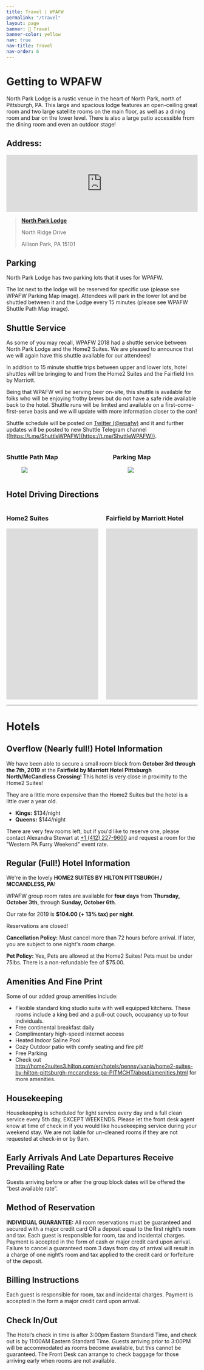 ```yaml
---
title: Travel | WPAFW
permalink: "/travel"
layout: page
banner: 🚗 Travel
banner-color: yellow
nav: true
nav-title: Travel
nav-order: 6
---
```


# Getting to WPAFW

North Park Lodge is a rustic venue in the heart of North Park, north of Pittsburgh, PA. This large and spacious lodge features an open-ceiling great room and two large satellite rooms on the main floor, as well as a dining room and bar on the lower level. There is also a large patio accessible from the dining room and even an outdoor stage!

## Address:

<div class="columns is-centered">
<div class="column is-three-quarters">

<iframe src="https://www.google.com/maps/embed?pb=!1m18!1m12!1m3!1d1514.289133070365!2d-80.01807274182069!3d40.617127594835566!2m3!1f0!2f0!3f0!3m2!1i1024!2i768!4f13.1!3m3!1m2!1s0x8834894e2afe45b7%3A0x8c907bb3909414b5!2sNorth+Park+Lodge!5e0!3m2!1sen!2sus!4v1559418858826!5m2!1sen!2sus" width="100%" height="100%" frameborder="0" style="border:0" allowfullscreen></iframe>

</div>
</div>

> [**North Park Lodge**](https://goo.gl/maps/o1S7uUwtQZ2aN6wi9)
>
> North Ridge Drive
>
> Allison Park, PA 15101

## Parking

North Park Lodge has two parking lots that it uses for WPAFW.

The lot next to the lodge will be reserved for specific use (please see WPAFW Parking Map image). Attendees will park in the lower lot and be shuttled between it and the Lodge every 15 minutes (please see WPAFW Shuttle Path Map image).

## Shuttle Service

As some of you may recall, WPAFW 2018 had a shuttle service between North Park Lodge and the Home2 Suites. We are pleased to announce that we will again have this shuttle available for our attendees!

In addition to 15 minute shuttle trips between upper and lower lots, hotel shuttles will be bringing to and from the Home2 Suites and the Fairfield Inn by Marriott.

Being that WPAFW will be serving beer on-site, this shuttle is available for folks who will be enjoying frothy brews but do not have a safe ride available back to the hotel. Shuttle runs will be limited and available on a first-come-first-serve basis and we will update with more information closer to the con!

Shuttle schedule will be posted on [Twitter (@wpafw)](https://twitter.com/wpafw) and it and further updates will be posted to new Shuttle Telegram channel ([https://t.me/ShuttleWPAFW](https://t.me/ShuttleWPAFW)).

<div class="columns">
<div class="column">

### Shuttle Path Map

<figure class="image is-4by3">
<a href="{{'/assets/img/shuttle.jpg' | absolute_url}}" target="_blank">
<img src="{{'/assets/img/shuttle.jpg' | absolute_url}}"></a>
</figure>

</div>
<div class="column">

### Parking Map

<figure class="image is-4by3">
<a href="{{'/assets/img/layout.jpg' | absolute_url}}" target="_blank">
<img src="{{'/assets/img/layout.jpg' | absolute_url}}"></a>
</figure>

</div>
</div>

## Hotel Driving Directions

<div class="columns">
<div class="column">

### Home2 Suites

<iframe src="https://www.google.com/maps/embed?pb=!1m28!1m12!1m3!1d48475.96600738912!2d-80.0482375241919!3d40.59132029033429!2m3!1f0!2f0!3f0!3m2!1i1024!2i768!4f13.1!4m13!3e0!4m5!1s0x88348b9c27ae693d%3A0x1407ad895b6a4ef1!2sHome2%20Suites%20by%20Hilton%20Pittsburgh%20%2F%20McCandless%2C%20PA%2C%20Duncan%20Avenue%2C%20Pittsburgh%2C%20PA!3m2!1d40.5616613!2d-80.02705069999999!4m5!1s0x8834894e2afe45b7%3A0x8c907bb3909414b5!2sNorth%20Park%20Lodge%2C%20Pine%20Township%2C%20PA!3m2!1d40.617127599999996!2d-80.0169784!5e0!3m2!1sen!2sus!4v1569020959650!5m2!1sen!2sus" width="600" height="450" frameborder="0" style="border:0;" allowfullscreen=""></iframe>

</div>
<div class="column">

### Fairfield by Marriott Hotel

<iframe src="https://www.google.com/maps/embed?pb=!1m28!1m12!1m3!1d24236.61056979269!2d-80.03072772383945!3d40.595106465038114!2m3!1f0!2f0!3f0!3m2!1i1024!2i768!4f13.1!4m13!3e0!4m5!1s0x88348b8338dab533%3A0xb284390883055ccd!2sFairfield%20Inn%20%26%20Suites%20by%20Marriott%20Pittsburgh%20North%2FMcCandless%20Crossing%2C%20Providence%20Boulevard%2C%20Pittsburgh%2C%20PA!3m2!1d40.5705719!2d-80.0189597!4m5!1s0x8834894e2afe45b7%3A0x8c907bb3909414b5!2sNorth%20Park%20Lodge%2C%20Pine%20Township%2C%20PA!3m2!1d40.617127599999996!2d-80.0169784!5e0!3m2!1sen!2sus!4v1569021026402!5m2!1sen!2sus" width="600" height="450" frameborder="0" style="border:0;" allowfullscreen=""></iframe>
</div>
</div>

---

# Hotels

## Overflow (Nearly full!) Hotel Information

We have been able to secure a small room block from **October 3rd through the 7th, 2019** at the **Fairfield by Marriott Hotel Pittsburgh North/McCandless Crossing**! This hotel is very close in proximity to the Home2 Suites!

They are a little more expensive than the Home2 Suites but the hotel is a little over a year old.

- **Kings:** $134/night
- **Queens:** $144/night

There are very few rooms left, but if you'd like to reserve one, please contact Alexandra Stewart at
<a href="tel:1-412-227-9600">+1 (412) 227-9600</a> and request a room for the "Western PA Furry Weekend" event rate.

## Regular (Full!) Hotel Information

We're in the lovely **HOME2 SUITES BY HILTON PITTSBURGH / MCCANDLESS, PA**!

WPAFW group room rates are available for **four days** from **Thursday, October 3th**, through **Sunday, October 6th**.

Our rate for 2019 is **$104.00 (+ 13% tax) per night**.

Reservations are closed!

**Cancellation Policy:** Must cancel more than 72 hours before arrival. If later, you are subject to one night's room charge.

**Pet Policy:** Yes, Pets are allowed at the Home2 Suites! Pets must be under 75lbs. There is a non-refundable fee of $75.00.

## Amenities And Fine Print

Some of our added group amenities include:

- Flexible standard king studio suite with well equipped kitchens. These rooms include a king bed and a pull-out couch, occupancy up to four individuals.
- Free continental breakfast daily
- Complimentary high-speed internet access
- Heated Indoor Saline Pool
- Cozy Outdoor patio with comfy seating and fire pit!
- Free Parking
- Check out http://home2suites3.hilton.com/en/hotels/pennsylvania/home2-suites-by-hilton-pittsburgh-mccandless-pa-PITMCHT/about/amenities.html for more amenities.

## Housekeeping

Housekeeping is scheduled for light service every day and a full clean service every 5th day, EXCEPT WEEKENDS. Please let the front desk agent know at time of check in if you would like housekeeping service during your weekend stay. We are not liable for un-cleaned rooms if they are not requested at check-in or by 9am.

## Early Arrivals And Late Departures Receive Prevailing Rate

Guests arriving before or after the group block dates will be offered the “best available rate”.

## Method of Reservation

**INDIVIDUAL GUARANTEE:** All room reservations must be guaranteed and secured with a major credit card OR a deposit equal to the first night’s room and tax. Each guest is responsible for room, tax and incidental charges. Payment is accepted in the form of cash or major credit card upon arrival. Failure to cancel a guaranteed room 3 days from day of arrival will result in a charge of one night’s room and tax applied to the credit card or forfeiture of the deposit.

## Billing Instructions

Each guest is responsible for room, tax and incidental charges. Payment is accepted in the form a major credit card upon arrival.

## Check In/Out

The Hotel’s check in time is after 3:00pm Eastern Standard Time, and check out is by 11:00AM Eastern Standard Time. Guests arriving prior to 3:00PM will be accommodated as rooms become available, but this cannot be guaranteed. The Front Desk can arrange to check baggage for those arriving early when rooms are not available.
